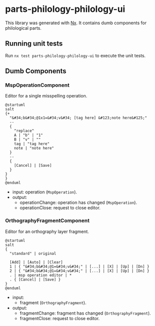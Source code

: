 # parts-philology-philology-ui

This library was generated with [Nx](https://nx.dev). It contains dumb components for philological parts.

## Running unit tests

Run `nx test parts-philology-philology-ui` to execute the unit tests.

## Dumb Components

### MspOperationComponent

Editor for a single misspelling operation.

```plantuml
@startuml
salt
{+
  "&#34;b&#34;@1x1=&#34;v&#34; [tag here] &#123;note here&#125;"
  --
  {
    ^replace^
    A | "b" | "1"
    B | "v" | ""
    tag | "tag here"
    note | "note here"
  }
  --
  {
    [Cancel] | [Save]
  }
}
}
@enduml
```

- input: operation (`MspOperation`).
- output:
  - operationChange: operation has changed (`MspOperation`).
  - operationClose: request to close editor.

### OrthographyFragmentComponent

Editor for an orthography layer fragment.

```plantuml
@startuml
salt
{
  "standard" | original
  
  [Add] | [Auto] | [Clear]
  1 | { "&#34;b&#34;@1=&#34;v&#34;" | [...] | [X] | [Up] | [Dn] }
  2 | { "&#34;b&#34;@1=&#34;v&#34;" | [...] | [X] | [Up] | [Dn] }
  . | msp operation editor | *
  . { [Cancel] | [Save] }
}
@enduml
```

- input:
  - fragment (`OrthographyFragment`).
- output:
  - fragmentChange: fragment has changed (`OrthographyFragment`).
  - fragmentClose: request to close editor.
